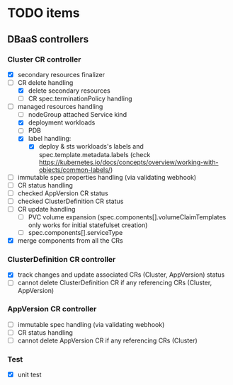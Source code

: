 # TODO items

## DBaaS controllers

### Cluster CR controller
- [x] secondary resources finalizer
- [ ] CR delete handling
  - [x] delete secondary resources
  - [ ] CR spec.terminationPolicy handling
- [ ] managed resources handling
  - [ ] nodeGroup attached Service kind
  - [x] deployment workloads
  - [ ] PDB
  - [x] label handling:
    - [x] deploy & sts workloads's labels and spec.template.metadata.labels (check https://kubernetes.io/docs/concepts/overview/working-with-objects/common-labels/)
- [ ] immutable spec properties handling (via validating webhook)
- [ ] CR status handling
- [ ] checked AppVersion CR status
- [ ] checked ClusterDefinition CR status
- [ ] CR update handling
  - [ ] PVC volume expansion (spec.components[].volumeClaimTemplates only works for initial statefulset creation)
  - [ ] spec.components[].serviceType
- [x] merge components from all the CRs

### ClusterDefinition CR controller
- [x] track changes and update associated CRs (Cluster, AppVersion) status
- [ ] cannot delete ClusterDefinition CR if any referencing CRs (Cluster, AppVersion)

### AppVersion CR controller
- [ ] immutable spec handling (via validating webhook)
- [ ] CR status handling
- [ ] cannot delete AppVersion CR if any referencing CRs (Cluster)

### Test
- [x] unit test